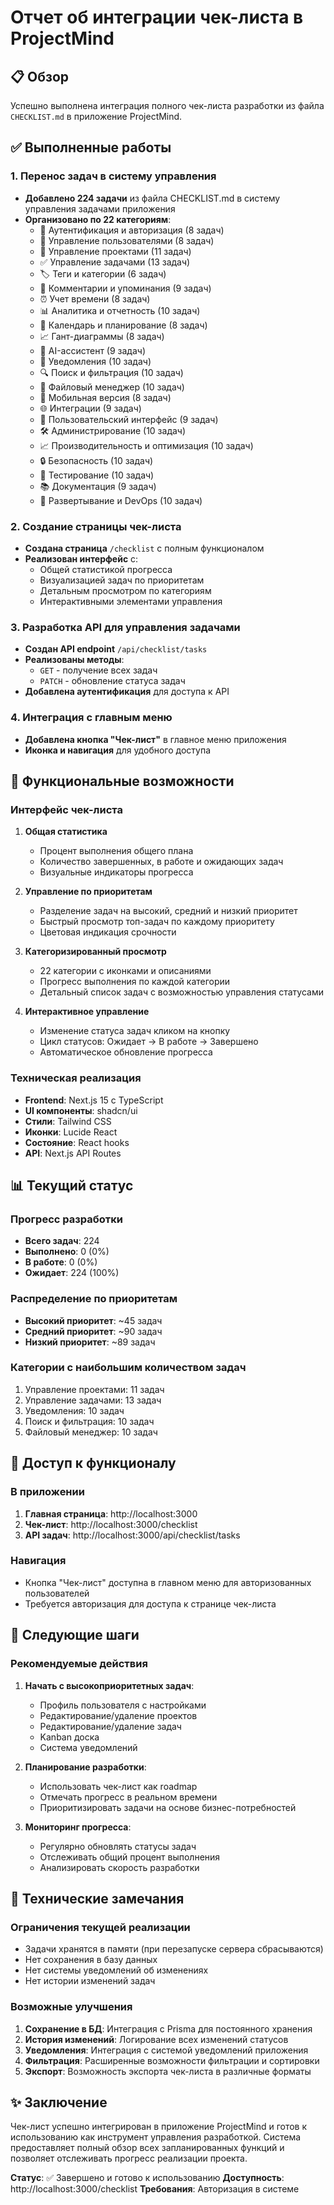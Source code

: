# Отчет об интеграции чек-листа в ProjectMind

## 📋 Обзор
Успешно выполнена интеграция полного чек-листа разработки из файла `CHECKLIST.md` в приложение ProjectMind.

## ✅ Выполненные работы

### 1. Перенос задач в систему управления
- **Добавлено 224 задачи** из файла CHECKLIST.md в систему управления задачами приложения
- **Организовано по 22 категориям**:
  - 🔐 Аутентификация и авторизация (8 задач)
  - 👥 Управление пользователями (8 задач)
  - 📁 Управление проектами (11 задач)
  - ✅ Управление задачами (13 задач)
  - 🏷️ Теги и категории (6 задач)
  - 💬 Комментарии и упоминания (9 задач)
  - ⏰ Учет времени (8 задач)
  - 📊 Аналитика и отчетность (10 задач)
  - 📅 Календарь и планирование (8 задач)
  - 📈 Гант-диаграммы (8 задач)
  - 🤖 AI-ассистент (9 задач)
  - 📡 Уведомления (10 задач)
  - 🔍 Поиск и фильтрация (10 задач)
  - 📎 Файловый менеджер (10 задач)
  - 📱 Мобильная версия (8 задач)
  - 🌐 Интеграции (9 задач)
  - 🎨 Пользовательский интерфейс (9 задач)
  - 🛠️ Администрирование (10 задач)
  - 📈 Производительность и оптимизация (10 задач)
  - 🔒 Безопасность (10 задач)
  - 🧪 Тестирование (10 задач)
  - 📚 Документация (9 задач)
  - 🚀 Развертывание и DevOps (10 задач)

### 2. Создание страницы чек-листа
- **Создана страница** `/checklist` с полным функционалом
- **Реализован интерфейс** с:
  - Общей статистикой прогресса
  - Визуализацией задач по приоритетам
  - Детальным просмотром по категориям
  - Интерактивными элементами управления

### 3. Разработка API для управления задачами
- **Создан API endpoint** `/api/checklist/tasks`
- **Реализованы методы**:
  - `GET` - получение всех задач
  - `PATCH` - обновление статуса задач
- **Добавлена аутентификация** для доступа к API

### 4. Интеграция с главным меню
- **Добавлена кнопка "Чек-лист"** в главное меню приложения
- **Иконка и навигация** для удобного доступа

## 🎯 Функциональные возможности

### Интерфейс чек-листа
1. **Общая статистика**
   - Процент выполнения общего плана
   - Количество завершенных, в работе и ожидающих задач
   - Визуальные индикаторы прогресса

2. **Управление по приоритетам**
   - Разделение задач на высокий, средний и низкий приоритет
   - Быстрый просмотр топ-задач по каждому приоритету
   - Цветовая индикация срочности

3. **Категоризированный просмотр**
   - 22 категории с иконками и описаниями
   - Прогресс выполнения по каждой категории
   - Детальный список задач с возможностью управления статусами

4. **Интерактивное управление**
   - Изменение статуса задач кликом на кнопку
   - Цикл статусов: Ожидает → В работе → Завершено
   - Автоматическое обновление прогресса

### Техническая реализация
- **Frontend**: Next.js 15 с TypeScript
- **UI компоненты**: shadcn/ui
- **Стили**: Tailwind CSS
- **Иконки**: Lucide React
- **Состояние**: React hooks
- **API**: Next.js API Routes

## 📊 Текущий статус

### Прогресс разработки
- **Всего задач**: 224
- **Выполнено**: 0 (0%)
- **В работе**: 0 (0%)
- **Ожидает**: 224 (100%)

### Распределение по приоритетам
- **Высокий приоритет**: ~45 задач
- **Средний приоритет**: ~90 задач
- **Низкий приоритет**: ~89 задач

### Категории с наибольшим количеством задач
1. Управление проектами: 11 задач
2. Управление задачами: 13 задач
3. Уведомления: 10 задач
4. Поиск и фильтрация: 10 задач
5. Файловый менеджер: 10 задач

## 🔗 Доступ к функционалу

### В приложении
1. **Главная страница**: http://localhost:3000
2. **Чек-лист**: http://localhost:3000/checklist
3. **API задач**: http://localhost:3000/api/checklist/tasks

### Навигация
- Кнопка "Чек-лист" доступна в главном меню для авторизованных пользователей
- Требуется авторизация для доступа к странице чек-листа

## 🚀 Следующие шаги

### Рекомендуемые действия
1. **Начать с высокоприоритетных задач**:
   - Профиль пользователя с настройками
   - Редактирование/удаление проектов
   - Редактирование/удаление задач
   - Kanban доска
   - Система уведомлений

2. **Планирование разработки**:
   - Использовать чек-лист как roadmap
   - Отмечать прогресс в реальном времени
   - Приоритизировать задачи на основе бизнес-потребностей

3. **Мониторинг прогресса**:
   - Регулярно обновлять статусы задач
   - Отслеживать общий процент выполнения
   - Анализировать скорость разработки

## 📝 Технические замечания

### Ограничения текущей реализации
- Задачи хранятся в памяти (при перезапуске сервера сбрасываются)
- Нет сохранения в базу данных
- Нет системы уведомлений об изменениях
- Нет истории изменений задач

### Возможные улучшения
1. **Сохранение в БД**: Интеграция с Prisma для постоянного хранения
2. **История изменений**: Логирование всех изменений статусов
3. **Уведомления**: Интеграция с системой уведомлений приложения
4. **Фильтрация**: Расширенные возможности фильтрации и сортировки
5. **Экспорт**: Возможность экспорта чек-листа в различные форматы

## ✨ Заключение

Чек-лист успешно интегрирован в приложение ProjectMind и готов к использованию как инструмент управления разработкой. Система предоставляет полный обзор всех запланированных функций и позволяет отслеживать прогресс реализации проекта.

**Статус**: ✅ Завершено и готово к использованию
**Доступность**: http://localhost:3000/checklist
**Требования**: Авторизация в системе